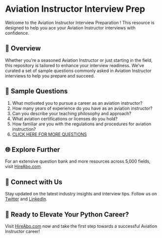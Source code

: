 # Aviation Instructor Interview Prep

Welcome to the Aviation Instructor Interview Preparation ! This resource is designed to help you ace your Aviation Instructor interviews with confidence.

## 🚀 Overview

Whether you're a seasoned Aviation Instructor or just starting in the field, this repository is tailored to enhance your interview readiness. We've curated a set of sample questions commonly asked in Aviation Instructor interviews to help you prepare and succeed.

## 📝 Sample Questions

1. What motivated you to pursue a career as an aviation instructor?
2. How many years of experience do you have as an aviation instructor?
3. Can you describe your teaching philosophy and approach?
4. What aviation certifications or licenses do you hold?
5. How familiar are you with the regulations and procedures for aviation instruction?
6. [CLICK HERE FOR MORE QUESTIONS](https://hireabo.com/job/23_3_13/Aviation%20Instructor)

## 🌐 Explore Further

For an extensive question bank and more resources across 5,000 fields, visit [HireAbo.com](https://www.hireabo.com).

## 📱 Connect with Us

Stay updated on the latest industry insights and interview tips. Follow us on [Twitter](https://twitter.com/hireabo) and [LinkedIn](https://www.linkedin.com/in/hire-abo-3609972a8/).

## 🚀 Ready to Elevate Your Python Career?

Visit [HireAbo.com](https://www.hireabo.com) now and take the first step towards a successful Aviation Instructor career!